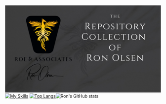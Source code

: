 ![opening image](https://github.com/ronroeandassociates/assets/blob/master/images/repos_personal_olsr.png)
[![My Skills](https://skillicons.dev/icons?i=html,css,c,vscode,vim,emacs,powershell,py,nodejs,nginx,sass,tailwind,mysql,linux,linkedin,twitter,stackoverflow,openstack,js,jquery,java,github,fortran,figma,redis,ai,react,mongodb,graphql,bootstrap&perline=16)](https://skillicons.dev)
[![Top Langs](https://github-readme-stats.vercel.app/api/top-langs/?username=ronroeandassociates&layout=compact)](https://github.com/ronroeandassociates/github-readme-stats)![Ron's GitHub stats](https://github-readme-stats.vercel.app/api?username=ronroeandassociates&show_icons=true&theme=gotham)
